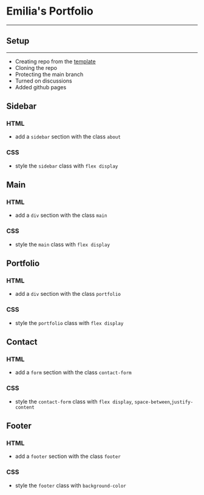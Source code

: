 # Emilia's Portfolio

---

## Setup

---

- Creating repo from the
  [template](https://github.com/HackYourFutureBelgium/template-html-css)
- Cloning the repo
- Protecting the main branch
- Turned on discussions
- Added github pages

## Sidebar

### HTML

- add a `sidebar` section with the class `about`

### CSS

- style the `sidebar` class with `flex display`

## Main

### HTML

- add a `div` section with the class `main`

### CSS

- style the `main` class with `flex display`

## Portfolio

### HTML

- add a `div` section with the class `portfolio`

### CSS

- style the `portfolio` class with `flex display`

## Contact

### HTML

- add a `form` section with the class `contact-form`

### CSS

- style the `contact-form` class with `flex display`,
  `space-between`,`justify-content`

## Footer

### HTML

- add a `footer` section with the class `footer`

### CSS

- style the `footer` class with `background-color`
